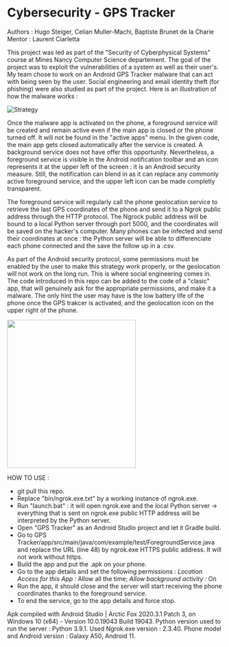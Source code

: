 # Cybersecurity - GPS Tracker

Authors : Hugo Steiger, Celian Muller-Machi, Baptiste Brunet de la Charie  
Mentor : Laurent Ciarletta

This project was led as part of the "Security of Cyberphysical Systems" course at Mines Nancy Computer Science departement. The goal of the project was to exploit the vulnerabilities of a system as well as their user's. My team chose to work on an Android GPS Tracker malware that can act with being seen by the user. Social engineering and email identity theft (for phishing) were also studied as part of the project. Here is an illustration of how the malware works  :

![Strategy](https://user-images.githubusercontent.com/106969232/180282909-3de55630-6f57-40a1-ba79-b8be774cf5cf.JPG)

Once the malware app is activated on the phone, a foreground service will be created and remain active even if the main app is closed or the phone turned off. It will not be found in the "active apps" menu. In the given code, the main app gets closed automatically after the service is created. A background service does not have offer this opportunity. Nevertheless, a foreground service is visible in the Android notification toolbar and an icon represents it at the upper left of the screen : it is an Android security measure. Still, the notification can blend in as it can replace any commonly active foreground service, and the upper left icon can be made completly transparent.

The foreground service will regularly call the phone geolocation service to retrieve the last GPS coordinates of the phone and send it to a Ngrok public address through the HTTP protocol. The Ngrock public address will be bound to a local Python server through port 5000, and the coordinates will be saved on the hacker's computer. Many phones can be infected and send their coordinates at once : the Python server will be able to differenciate each phone connected and the save the follow up in a .csv.

As part of the Android security protocol, some permissions must be enabled by the user to make this strategy work properly, or the geolocation will not work on the long run. This is where social engineering comes in. The code introduced in this repo can be added to the code of a "clasic" app, that will genuinely ask for the appropriate permissions, and make it a malware. The only hint the user may have is the low battery life of the phone once the GPS trakcer is activated, and the geolocation icon on the upper right of the phone.

<img src="https://user-images.githubusercontent.com/106969232/180289339-b606fc80-e2f2-4dcc-9ad5-d1519fba71d0.png" width="300" height="345">

HOW TO USE :
- git pull this repo.
- Replace "bin/ngrok.exe.txt" by a working instance of ngrok.exe.
- Run "launch.bat" : it will open ngrok.exe and the local Python server -> everything that is sent on ngrok.exe public HTTP address will be interpreted by the Python server.
- Open "GPS Tracker" as an Android Studio project and let it Gradle build.
- Go to GPS Tracker/app/src/main/java/com/example/test/ForegroundService.java and replace the URL (line 48) by ngrok.exe HTTPS public address. It will not work without https.
- Build the app and put the .apk on your phone.
- Go to the app details and set the following permissions :
*Location Access for this App :* Allow all the time; *Allow background activity :* On
- Run the app, it should close and the server will start receiving the phone coordinates thanks to the foreground service.
- To end the service, go to the app details and force stop.

Apk compiled with Android Studio | Arctic Fox 2020.3.1 Patch 3, on Windows 10 (x64) - Version 10.0.19043 Build 19043. Python version used to run the server :  Python 3.9.1. Used Ngrok.exe version : 2.3.40. Phone model and Android version : Galaxy A50, Android 11.
